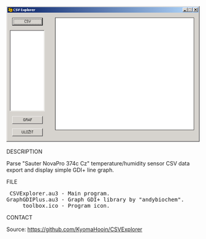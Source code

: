 ![CSV Explorer](https://github.com/KyomaHooin/CSVExplorer/raw/master/csvexplorer_screenshot.png "screenshot")

DESCRIPTION

Parse "Sauter NovaPro 374c Cz" temperature/humidity sensor CSV data export and display simple GDI+ line graph.

FILE

<pre>
 CSVExplorer.au3 - Main program.
GraphGDIPlus.au3 - Graph GDI+ library by "andybiochem".
     toolbox.ico - Program icon.
</pre>

CONTACT

Source: https://github.com/KyomaHooin/CSVExplorer

